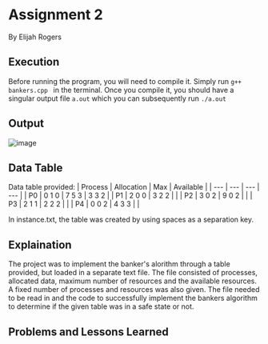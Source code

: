
# Assignment 2
By Elijah Rogers

## Execution
Before running the program, you will need to compile it. Simply run `g++ bankers.cpp ` in the terminal. 
Once you compile it, you should have a singular output file `a.out` which you can subsequently run `./a.out`

## Output
![image](https://github.com/user-attachments/assets/fb655376-1b8e-473b-8314-a1c362b865b1)

## Data Table
Data table provided:
| Process | Allocation | Max | Available |
| --- | --- | --- | --- |
| P0 | 0 1 0 | 7 5 3 | 3 3 2 |
| P1 | 2 0 0 | 3 2 2 | |
| P2 | 3 0 2 | 9 0 2 | |
| P3 | 2 1 1 | 2 2 2 | |
| P4 | 0 0 2 | 4 3 3 | |

In instance.txt, the table was created by using spaces as a separation key.

## Explaination
The project was to implement the banker's alorithm through a table provided, but loaded in a separate text file. The file consisted of processes, allocated data, maximum number of resources and the available resources. A fixed number of processes and resources was also given. The file needed to be read in and the code to successfully implement the bankers algorithm to determine if the given table was in a safe state or not.

## Problems and Lessons Learned
